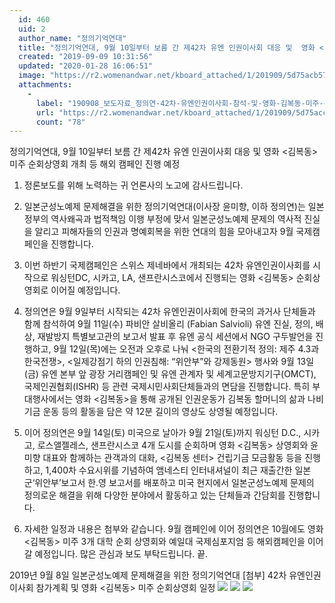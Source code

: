 ```yaml
---
  id: 460
  uid: 2
  author_name: "정의기억연대"
  title: "정의기억연대, 9월 10일부터 보름 간 제42차 유엔 인권이사회 대응 및  영화 <김복동> 미주 순회상영회 개최 등 해외 캠페인 진행 예정"
  created: "2019-09-09 10:31:56"
  updated: "2020-01-28 16:06:51"
  image: "https://r2.womenandwar.net/kboard_attached/1/201909/5d75acb57ba989041962.png"
  attachments: 
    - 
      label: "190908_보도자료_정의연-42차-유엔인권이사회-참석-및-영화-김복동-미주-순회상영회.hwp"
      url: "https://r2.womenandwar.net/kboard_attached/1/201909/5d75acc6787774747731.hwp"
      count: "78"
---
```

정의기억연대, 9월 10일부터 보름 간 제42차 유엔 인권이사회 대응 및 
영화 <김복동> 미주 순회상영회 개최 등 해외 캠페인 진행 예정 

1. 정론보도를 위해 노력하는 귀 언론사의 노고에 감사드립니다. 

2. 일본군성노예제 문제해결을 위한 정의기억연대(이사장 윤미향, 이하 정의연)는 일본정부의 역사왜곡과 법적책임 이행 부정에 맞서 일본군성노예제 문제의 역사적 진실을 알리고 피해자들의 인권과 명예회복을 위한 연대의 힘을 모아내고자 9월 국제캠페인을 진행합니다. 

3. 이번 하반기 국제캠페인은 스위스 제네바에서 개최되는 42차 유엔인권이사회를 시작으로 워싱턴DC, 시카고, LA, 샌프란시스코에서 진행되는 영화 <김복동> 순회상영회로 이어질 예정입니다. 

4. 정의연은 9월 9일부터 시작되는 42차 유엔인권이사회에 한국의 과거사 단체들과 함께 참석하여 9월 11일(수) 파비안 살비올리 (Fabian Salvioli) 유엔 진실, 정의, 배상, 재발방지 특별보고관의 보고서 발표 후 유엔 공식 세션에서 NGO 구두발언을 진행하고, 9월 12일(목)에는 오전과 오후로 나눠 <한국의 전환기적 정의: 제주 4.3과 한국전쟁>, <일제강점기 하의 인권침해: “위안부”와 강제동원> 행사와 9월 13일(금) 유엔 본부 앞 광장 거리캠페인 및 유엔 관계자 및 세계고문방지기구(OMCT), 국제인권협회(ISHR) 등 관련 국제시민사회단체들과의 면담을 진행합니다. 특히 부대행사에서는 영화 <김복동>을 통해 공개된 인권운동가 김복동 할머니의 삶과 나비기금 운동 등의 활동을 담은 약 12분 길이의 영상도 상영될 예정입니다. 

5. 이어 정의연은 9월 14일(토) 미국으로 날아가 9월 21일(토)까지 워싱턴 D.C., 시카고, 로스앨젤레스, 샌프란시스코 4개 도시를 순회하며 영화 <김복동> 상영회와 윤미향 대표와 함께하는 관객과의 대화, <김복동 센터> 건립기금 모금활동 등을 진행하고, 1,400차 수요시위를 기념하여 앰네스티 인터내셔널이 최근 재출간한 일본군‘위안부’보고서 한.영 보고서를 배포하고 미국 현지에서 일본군성노예제 문제의 정의로운 해결을 위해 다양한 분야에서 활동하고 있는 단체들과 간담회를 진행합니다. 

6. 자세한 일정과 내용은 첨부와 같습니다. 9월 캠페인에 이어 정의연은 10월에도 영화<김복동> 미주 3개 대학 순회 상영회와 예일대 국제심포지엄 등 해외캠페인을 이어갈 예정입니다. 많은 관심과 보도 부탁드립니다. 끝. 


2019년 9월 8일 
일본군성노예제 문제해결을 위한 정의기억연대
\[첨부\] 42차 유엔인권이사회 참가계획 및 영화 <김복동> 미주 순회상영회 일정 ![](https://r2.womenandwar.net/kboard_attached/1/201909/5d75acb57ba989041962.png) ![](https://r2.womenandwar.net/kboard_attached/1/201909/5d75acb57c52d8319910.jpg) ![](https://r2.womenandwar.net/kboard_attached/1/201909/5d75acb57c00d3347242.png)
